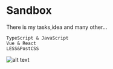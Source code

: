 # Sandbox
 
 
There is my tasks,idea and many other...

```
TypeScript & JavaScript
Vue & React
LESS&PostCSS
```

![alt text](https://cs4.pikabu.ru/post_img/2015/06/19/9/1434727341_985443663.gif)

